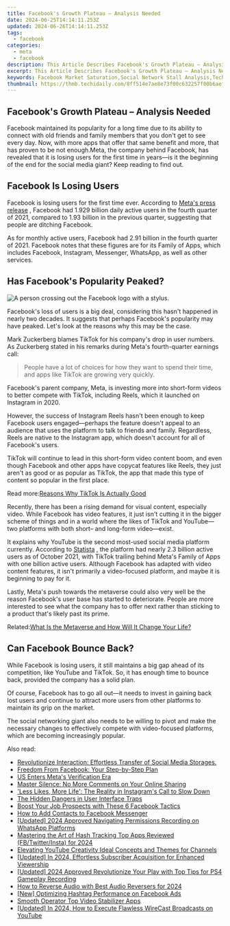 ```yaml
---
title: Facebook's Growth Plateau – Analysis Needed
date: 2024-06-25T14:14:11.253Z
updated: 2024-06-26T14:14:11.253Z
tags:
  - facebook
categories:
  - meta
  - facebook
description: This Article Describes Facebook's Growth Plateau – Analysis Needed
excerpt: This Article Describes Facebook's Growth Plateau – Analysis Needed
keywords: Facebook Market Saturation,Social Network Stall Analysis,Tech Giant Growth Check,Platform Traction Trends,Digital Ad Reach Limits,User Expansion Plateauing,Social Media Metrics Review
thumbnail: https://thmb.techidaily.com/8ff514e7ae8e73f00c632257f00b6aefbc08dc01d831c81a6f2628b843ff494a.jpg
---
```


## Facebook's Growth Plateau – Analysis Needed

 Facebook maintained its popularity for a long time due to its ability to connect with old friends and family members that you don't get to see every day. Now, with more apps that offer that same benefit and more, that has proven to be not enough.Meta, the company behind Facebook, has revealed that it is losing users for the first time in years—is it the beginning of the end for the social media giant? Keep reading to find out.

## Facebook Is Losing Users

 Facebook is losing users for the first time ever. According to [Meta's press release](http://investor.fb.com/investor-news/press-release-details/2022/Meta-Reports-Fourth-Quarter-and-Full-Year-2021-Results/default.aspx) , Facebook had 1.929 billion daily active users in the fourth quarter of 2021, compared to 1.93 billion in the previous quarter, suggesting that people are ditching Facebook.

 As for monthly active users, Facebook had 2.91 billion in the fourth quarter of 2021\. Facebook notes that these figures are for its Family of Apps, which includes Facebook, Instagram, Messenger, WhatsApp, as well as other services.

## Has Facebook's Popularity Peaked?

![A person crossing out the Facebook logo with a stylus.](https://static1.makeuseofimages.com/wordpress/wp-content/uploads/2022/01/why-is-social-media-addictive.jpg)

 Facebook's loss of users is a big deal, considering this hasn't happened in nearly two decades. It suggests that perhaps Facebook's popularity may have peaked. Let's look at the reasons why this may be the case.

 Mark Zuckerberg blames TikTok for his company's drop in user numbers. As Zuckerberg stated in his remarks during Meta's fourth-quarter earnings call:

> People have a lot of choices for how they want to spend their time, and apps like TikTok are growing very quickly.

 Facebook's parent company, Meta, is investing more into short-form videos to better compete with TikTok, including Reels, which it launched on Instagram in 2020.

 However, the success of Instagram Reels hasn't been enough to keep Facebook users engaged—perhaps the feature doesn't appeal to an audience that uses the platform to talk to friends and family. Regardless, Reels are native to the Instagram app, which doesn't account for all of Facebook's users.

 TikTok will continue to lead in this short-form video content boom, and even though Facebook and other apps have copycat features like Reels, they just aren't as good or as popular as TikTok, the app that made this type of content so popular in the first place.

 Read more:[Reasons Why TikTok Is Actually Good](https://www.makeuseof.com/reasons-why-tiktok-is-actually-good/)

 Recently, there has been a rising demand for visual content, especially video. While Facebook has video features, it just isn't cutting it in the bigger scheme of things and in a world where the likes of TikTok and YouTube—two platforms with both short– and long-form video—exist.

 It explains why YouTube is the second most-used social media platform currently. According to [Statista](https://www.statista.com/statistics/272014/global-social-networks-ranked-by-number-of-users/) , the platform had nearly 2.3 billion active users as of October 2021, with TikTok trailing behind Meta's Family of Apps with one billion active users. Although Facebook has adapted with video content features, it isn't primarily a video-focused platform, and maybe it is beginning to pay for it.

 Lastly, Meta's push towards the metaverse could also very well be the reason Facebook's user base has started to deteriorate. People are more interested to see what the company has to offer next rather than sticking to a product that's likely past its prime.

 Related:[What Is the Metaverse and How Will It Change Your Life?](https://www.makeuseof.com/what-is-the-metaverse-will-it-change-your-life/)

## Can Facebook Bounce Back?

 While Facebook is losing users, it still maintains a big gap ahead of its competition, like YouTube and TikTok. So, it has enough time to bounce back, provided the company has a solid plan.

 Of course, Facebook has to go all out—it needs to invest in gaining back lost users and continue to attract more users from other platforms to maintain its grip on the market.

 The social networking giant also needs to be willing to pivot and make the necessary changes to effectively compete with video-focused platforms, which are becoming increasingly popular.


<ins class="adsbygoogle"
     style="display:block"
     data-ad-format="autorelaxed"
     data-ad-client="ca-pub-7571918770474297"
     data-ad-slot="1223367746"></ins>



<ins class="adsbygoogle"
     style="display:block"
     data-ad-client="ca-pub-7571918770474297"
     data-ad-slot="8358498916"
     data-ad-format="auto"
     data-full-width-responsive="true"></ins>

<span class="atpl-alsoreadstyle">Also read:</span>
<div><ul>
<li><a href="https://facebook.techidaily.com/1719153983879-revolutionize-interaction-effortless-transfer-of-social-media-storages/"><u>Revolutionize Interaction: Effortless Transfer of Social Media Storages.</u></a></li>
<li><a href="https://facebook.techidaily.com/freedom-from-facebook-your-step-by-step-plan/"><u>Freedom From Facebook: Your Step-by-Step Plan</u></a></li>
<li><a href="https://facebook.techidaily.com/us-enters-metas-verification-era/"><u>US Enters Meta's Verification Era</u></a></li>
<li><a href="https://facebook.techidaily.com/master-silence-no-more-comments-on-your-online-sharing/"><u>Master Silence: No More Comments on Your Online Sharing</u></a></li>
<li><a href="https://facebook.techidaily.com/less-likes-more-life-the-reality-in-instagrams-call-to-slow-down/"><u>'Less Likes, More Life': The Reality in Instagram's Call to Slow Down</u></a></li>
<li><a href="https://facebook.techidaily.com/the-hidden-dangers-in-user-interface-traps/"><u>The Hidden Dangers in User Interface Traps</u></a></li>
<li><a href="https://facebook.techidaily.com/boost-your-job-prospects-with-these-6-facebook-tactics/"><u>Boost Your Job Prospects with These 6 Facebook Tactics</u></a></li>
<li><a href="https://facebook.techidaily.com/how-to-add-contacts-to-facebook-messenger/"><u>How to Add Contacts to Facebook Messenger</u></a></li>
<li><a href="https://screen-recording.techidaily.com/updated-2024-approved-navigating-permissions-recording-on-whatsapp-platforms/"><u>[Updated] 2024 Approved  Navigating Permissions  Recording on WhatsApp Platforms</u></a></li>
<li><a href="https://instagram-video-files.techidaily.com/mastering-the-art-of-hash-tracking-top-apps-reviewed-fbtwitterinsta-for-2024/"><u>Mastering the Art of Hash Tracking  Top Apps Reviewed (FB/Twitter/Insta) for 2024</u></a></li>
<li><a href="https://youtube-clips.techidaily.com/elevating-youtube-creativity-ideal-concepts-and-themes-for-channels/"><u>Elevating YouTube Creativity  Ideal Concepts and Themes for Channels</u></a></li>
<li><a href="https://facebook-video-footage.techidaily.com/updated-in-2024-effortless-subscriber-acquisition-for-enhanced-viewership/"><u>[Updated] In 2024, Effortless Subscriber Acquisition for Enhanced Viewership</u></a></li>
<li><a href="https://screen-capture.techidaily.com/updated-2024-approved-revolutionize-your-play-with-top-tips-for-ps4-gameplay-recording/"><u>[Updated] 2024 Approved  Revolutionize Your Play with Top Tips for PS4 Gameplay Recording</u></a></li>
<li><a href="https://audio-editing.techidaily.com/how-to-reverse-audio-with-best-audio-reversers-for-2024/"><u>How to Reverse Audio with Best Audio Reversers for 2024</u></a></li>
<li><a href="https://facebook-clips.techidaily.com/new-optimizing-hashtag-performance-on-facebook-ads/"><u>[New] Optimizing Hashtag Performance on Facebook Ads</u></a></li>
<li><a href="https://smart-video-creator.techidaily.com/smooth-operator-top-video-stabilizer-apps/"><u>Smooth Operator Top Video Stabilizer Apps</u></a></li>
<li><a href="https://eaxpv-info.techidaily.com/updated-in-2024-how-to-execute-flawless-wirecast-broadcasts-on-youtube/"><u>[Updated] In 2024, How to Execute Flawless WireCast Broadcasts on YouTube</u></a></li>
</ul></div>
